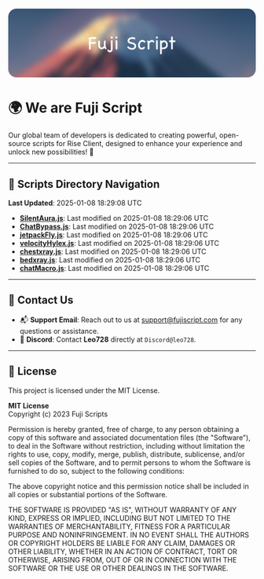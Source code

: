 ![Banner](.github/b.webp)

# 🌍 **We are Fuji Script**

Our global team of developers is dedicated to creating powerful, open-source scripts for Rise Client, designed to enhance your experience and unlock new possibilities! 🌟

---
<!-- SCRIPTS_NAVIGATION_START -->
## 📂 **Scripts Directory Navigation**

**Last Updated**: 2025-01-08 18:29:08 UTC

- **[SilentAura.js](scripts/SilentAura.js)**: Last modified on 2025-01-08 18:29:06 UTC
- **[ChatBypass.js](scripts/ChatBypass.js)**: Last modified on 2025-01-08 18:29:06 UTC
- **[jetpackFly.js](scripts/jetpackFly.js)**: Last modified on 2025-01-08 18:29:06 UTC
- **[velocityHylex.js](scripts/velocityHylex.js)**: Last modified on 2025-01-08 18:29:06 UTC
- **[chestxray.js](scripts/chestxray.js)**: Last modified on 2025-01-08 18:29:06 UTC
- **[bedxray.js](scripts/bedxray.js)**: Last modified on 2025-01-08 18:29:06 UTC
- **[chatMacro.js](scripts/chatMacro.js)**: Last modified on 2025-01-08 18:29:06 UTC

<!-- SCRIPTS_NAVIGATION_END -->

---

## 💬 **Contact Us**  
- 📬 **Support Email**: Reach out to us at [support@fujiscript.com](mailto:support@fujiscript.com) for any questions or assistance.  
- 💬 **Discord**: Contact **Leo728** directly at `Discord@leo728`.

---

## 📜 **License**

This project is licensed under the MIT License.  

**MIT License**  
Copyright (c) 2023 Fuji Scripts  

Permission is hereby granted, free of charge, to any person obtaining a copy of this software and associated documentation files (the "Software"), to deal in the Software without restriction, including without limitation the rights to use, copy, modify, merge, publish, distribute, sublicense, and/or sell copies of the Software, and to permit persons to whom the Software is furnished to do so, subject to the following conditions:  

The above copyright notice and this permission notice shall be included in all copies or substantial portions of the Software.  

THE SOFTWARE IS PROVIDED "AS IS", WITHOUT WARRANTY OF ANY KIND, EXPRESS OR IMPLIED, INCLUDING BUT NOT LIMITED TO THE WARRANTIES OF MERCHANTABILITY, FITNESS FOR A PARTICULAR PURPOSE AND NONINFRINGEMENT. IN NO EVENT SHALL THE AUTHORS OR COPYRIGHT HOLDERS BE LIABLE FOR ANY CLAIM, DAMAGES OR OTHER LIABILITY, WHETHER IN AN ACTION OF CONTRACT, TORT OR OTHERWISE, ARISING FROM, OUT OF OR IN CONNECTION WITH THE SOFTWARE OR THE USE OR OTHER DEALINGS IN THE SOFTWARE.  
